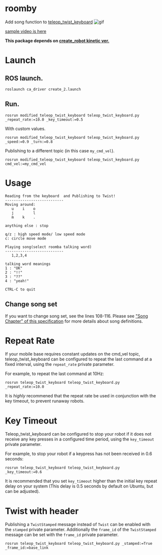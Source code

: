 # roomby
Add song function to [teleop_twist_keyboard](https://github.com/ros-teleop/teleop_twist_keyboard)
![gif](roomby.gif)

[sample video is here](https://youtu.be/FcCMSRAqgCY)

**This package depends on [create_robot kinetic ver.](https://github.com/AutonomyLab/create_robot/tree/kinetic)**

# Launch
## ROS launch.
```
roslaunch ca_driver create_2.launch
```

## Run.
```
rosrun modified_teleop_twist_keyboard teleop_twist_keyboard.py _repeat_rate:=10.0 _key_timeout:=0.5
```

With custom values.
```
rosrun modified_teleop_twist_keyboard teleop_twist_keyboard.py _speed:=0.9 _turn:=0.8
```

Publishing to a different topic (in this case `my_cmd_vel`).
```
rosrun modified_teleop_twist_keyboard teleop_twist_keyboard.py cmd_vel:=my_cmd_vel
```

# Usage
```
Reading from the keyboard  and Publishing to Twist!
---------------------------
Moving around:
   u    i    o
   j         l
   m    k    . 

anything else : stop

q/z : high speed mode/ low speed mode
c: circle move mode

Playing song(select roomba talking word)
---------------------------
   1,2,3,4

talking word meanings
1 : "OK"
2 : "!!"
3 : "??"
4 : "yeah!"

CTRL-C to quit
```
## Change song set
If you want to change song set, see the lines 108-116.
Please see ["Song Chapter" of this specification](https://cdn-shop.adafruit.com/datasheets/create_2_Open_Interface_Spec.pdf) for more details about song definitions.


# Repeat Rate

If your mobile base requires constant updates on the cmd\_vel topic, teleop\_twist\_keyboard can be configured to repeat the last command at a fixed interval, using the `repeat_rate` private parameter.

For example, to repeat the last command at 10Hz:

```
rosrun teleop_twist_keyboard teleop_twist_keyboard.py _repeat_rate:=10.0
```

It is _highly_ recommened that the repeat rate be used in conjunction with the key timeout, to prevent runaway robots.

# Key Timeout

Teleop\_twist\_keyboard can be configured to stop your robot if it does not receive any key presses in a configured time period, using the `key_timeout` private parameter.

For example, to stop your robot if a keypress has not been received in 0.6 seconds:
```
rosrun teleop_twist_keyboard teleop_twist_keyboard.py _key_timeout:=0.6
```

It is recommended that you set `key_timeout` higher than the initial key repeat delay on your system (This delay is 0.5 seconds by default on Ubuntu, but can be adjusted).

# Twist with header
Publishing a `TwistStamped` message instead of `Twist` can be enabled with the `stamped` private parameter. Additionally the `frame_id` of the `TwistStamped` message can be set with the `frame_id` private parameter.
```
rosrun teleop_twist_keyboard teleop_twist_keyboard.py _stamped:=True _frame_id:=base_link
```
